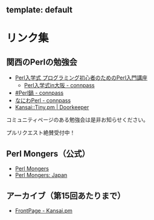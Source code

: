template: default
---
# リンク集
## 関西のPerlの勉強会

- [Perl入学式 プログラミング初心者のためのPerl入門講座](http://www.perl-entrance.org/)
    - [Perl入学式in大阪 - connpass](https://perl-entrance-osaka.connpass.com/)
- [#Perl鍋 - connpass](https://perlnabe.connpass.com/)
- [なにわPerl - connpass](https://naniwaperl.connpass.com/)
- [Kansai::Tiny.pm | Doorkeeper](https://kansai-tiny.doorkeeper.jp/)

コミュニティページのある勉強会は是非お知らせください。

プルリクエスト絶賛受付中！

## Perl Mongers（公式）

- [Perl Mongers](http://www.pm.org/)
- [Perl Mongers: Japan](http://www.pm.org/groups/japan.html)

## アーカイブ（第15回あたりまで）
- [FrontPage - Kansai.pm](http://perl.jonex.ne.jp/cgi-bin/wiki.cgi)
